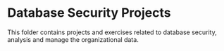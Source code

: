 # Database Security Projects

This folder contains projects and exercises related to database security, analysis and manage the organizational data.
